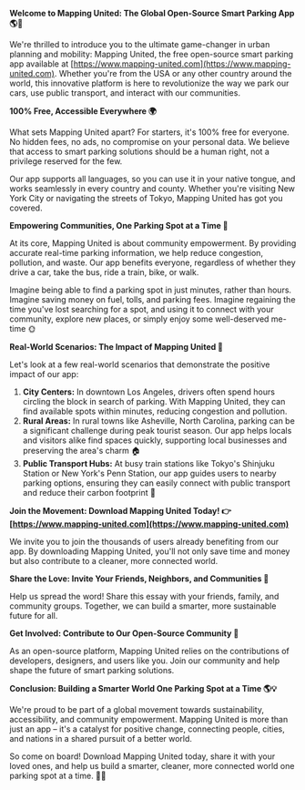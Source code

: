 **Welcome to Mapping United: The Global Open-Source Smart Parking App 🌎🚗**

We're thrilled to introduce you to the ultimate game-changer in urban planning and mobility: Mapping United, the free open-source smart parking app available at [https://www.mapping-united.com](https://www.mapping-united.com). Whether you're from the USA or any other country around the world, this innovative platform is here to revolutionize the way we park our cars, use public transport, and interact with our communities.

**100% Free, Accessible Everywhere 🌍**

What sets Mapping United apart? For starters, it's 100% free for everyone. No hidden fees, no ads, no compromise on your personal data. We believe that access to smart parking solutions should be a human right, not a privilege reserved for the few.

Our app supports all languages, so you can use it in your native tongue, and works seamlessly in every country and county. Whether you're visiting New York City or navigating the streets of Tokyo, Mapping United has got you covered.

**Empowering Communities, One Parking Spot at a Time 🌟**

At its core, Mapping United is about community empowerment. By providing accurate real-time parking information, we help reduce congestion, pollution, and waste. Our app benefits everyone, regardless of whether they drive a car, take the bus, ride a train, bike, or walk.

Imagine being able to find a parking spot in just minutes, rather than hours. Imagine saving money on fuel, tolls, and parking fees. Imagine regaining the time you've lost searching for a spot, and using it to connect with your community, explore new places, or simply enjoy some well-deserved me-time 🌞

**Real-World Scenarios: The Impact of Mapping United 🚀**

Let's look at a few real-world scenarios that demonstrate the positive impact of our app:

1. **City Centers:** In downtown Los Angeles, drivers often spend hours circling the block in search of parking. With Mapping United, they can find available spots within minutes, reducing congestion and pollution.
2. **Rural Areas:** In rural towns like Asheville, North Carolina, parking can be a significant challenge during peak tourist season. Our app helps locals and visitors alike find spaces quickly, supporting local businesses and preserving the area's charm 🏠
3. **Public Transport Hubs:** At busy train stations like Tokyo's Shinjuku Station or New York's Penn Station, our app guides users to nearby parking options, ensuring they can easily connect with public transport and reduce their carbon footprint 🚂

**Join the Movement: Download Mapping United Today! 👉 [https://www.mapping-united.com](https://www.mapping-united.com)**

We invite you to join the thousands of users already benefiting from our app. By downloading Mapping United, you'll not only save time and money but also contribute to a cleaner, more connected world.

**Share the Love: Invite Your Friends, Neighbors, and Communities 🤝**

Help us spread the word! Share this essay with your friends, family, and community groups. Together, we can build a smarter, more sustainable future for all.

**Get Involved: Contribute to Our Open-Source Community 🌟**

As an open-source platform, Mapping United relies on the contributions of developers, designers, and users like you. Join our community and help shape the future of smart parking solutions.

**Conclusion: Building a Smarter World One Parking Spot at a Time 🌎💡**

We're proud to be part of a global movement towards sustainability, accessibility, and community empowerment. Mapping United is more than just an app – it's a catalyst for positive change, connecting people, cities, and nations in a shared pursuit of a better world.

So come on board! Download Mapping United today, share it with your loved ones, and help us build a smarter, cleaner, more connected world one parking spot at a time. 🚀💕